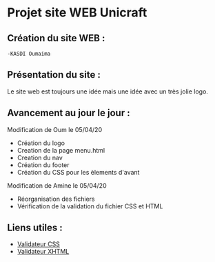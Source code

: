 # Projet site WEB Unicraft

## Création du site WEB :

	-KASDI Oumaima

## Présentation du site :

Le site web est toujours une idée mais une idée avec un très jolie logo.

## Avancement au jour le jour :

Modification de Oum le 05/04/20

  - Création du logo
  - Creation de la page menu.html
  - Creation du nav
  - Création du footer
  - Création du CSS pour les èlements d'avant

Modification de Amine le 05/04/20

  - Réorganisation des fichiers
  - Vérification de la validation du fichier CSS et HTML

## Liens utiles :

  - [Validateur CSS](https://jigsaw.w3.org/css-validator/#validate_by_uri)
  - [Validateur XHTML](https://validator.nu)
